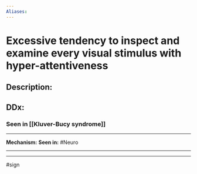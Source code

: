 ```yaml
---
Aliases:
---
```

# Excessive tendency to inspect and examine every visual stimulus with hyper-attentiveness
## Description:
###
## DDx:
### Seen in [[Kluver-Bucy syndrome]]

---
**Mechanism:**
**Seen in:** #Neuro 

---


---
#sign 